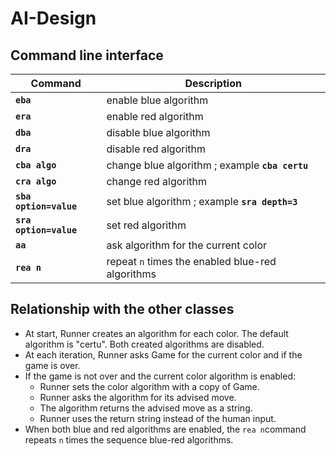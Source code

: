 #  AI-Design

## Command line interface

| Command                | Description                                      |
| ---------------------- | ------------------------------------------------ |
| **`eba`**              | enable blue algorithm                            |
| **`era`**              | enable red algorithm                             |
| **`dba`**              | disable blue algorithm                           |
| **`dra`**              | disable red algorithm                            |
| **`cba algo`**         | change blue algorithm ; example **`cba certu`**  |
| **`cra algo`**         | change red algorithm                             |
| **`sba option=value`** | set blue algorithm ; example **`sra depth=3`**   |
| **`sra option=value`** | set red algorithm                                |
| **`aa`**               | ask algorithm for the current color              |
| **`rea n`**            | repeat `n` times the enabled blue-red algorithms |

## Relationship with the other classes

* At start, Runner creates an algorithm for each color. The default algorithm is "certu". Both created algorithms are disabled.
* At each iteration, Runner asks Game for the current color and if the game is over.
* If the game is not over and the current color algorithm is enabled:
  * Runner sets the color algorithm with a copy of Game.
  * Runner asks the algorithm for its advised move.
  * The algorithm returns the  advised move as a string.
  * Runner uses the return string instead of the human input.
* When both blue and red algorithms are enabled, the `rea n`command repeats `n` times the sequence blue-red algorithms.

